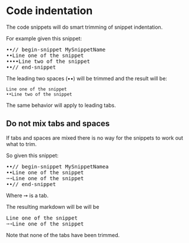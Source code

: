 <!--
GENERATED FILE - DO NOT EDIT
This file was generated by [MarkdownSnippets](https://github.com/SimonCropp/MarkdownSnippets).
Source File: /docs/mdsource/indentation.source.md
To change this file edit the source file and then run MarkdownSnippets.
-->
# Code indentation

The code snippets will do smart trimming of snippet indentation.

For example given this snippet:

<pre>
&#8226;&#8226;// begin-snippet MySnippetName
&#8226;&#8226;Line one of the snippet
&#8226;&#8226;&#8226;&#8226;Line two of the snippet
&#8226;&#8226;// end-snippet
</pre>

The leading two spaces (&#8226;&#8226;) will be trimmed and the result will be:

```
Line one of the snippet
••Line two of the snippet
```

The same behavior will apply to leading tabs.


## Do not mix tabs and spaces

If tabs and spaces are mixed there is no way for the snippets to work out what to trim.

So given this snippet:

<pre>
&#8226;&#8226;// begin-snippet MySnippetNamea
&#8226;&#8226;Line one of the snippet
&#10137;&#10137;Line one of the snippet
&#8226;&#8226;// end-snippet
</pre>

Where &#10137; is a tab.

The resulting markdown will be will be

<pre>
Line one of the snippet
&#10137;&#10137;Line one of the snippet
</pre>

Note that none of the tabs have been trimmed.
